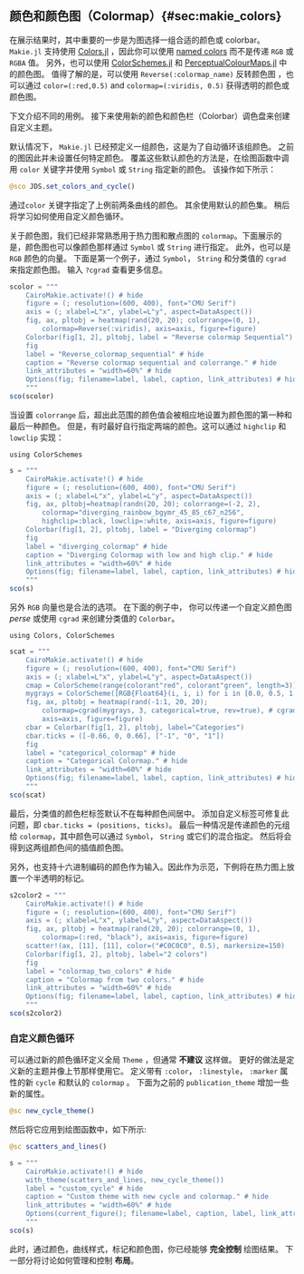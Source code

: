 ## 颜色和颜色图（Colormap）{#sec:makie_colors}

在展示结果时，其中重要的一步是为图选择一组合适的颜色或 colorbar。
`Makie.jl` 支持使用 [Colors.jl](https://github.com/JuliaGraphics/Colors.jl) ，因此你可以使用 [named colors](https://juliagraphics.github.io/Colors.jl/latest/namedcolors/) 而不是传递 `RGB` 或 `RGBA` 值。
另外，也可以使用 [ColorSchemes.jl](https://github.com/JuliaGraphics/ColorSchemes.jl) 和 [PerceptualColourMaps.jl](https://github.com/peterkovesi/PerceptualColourMaps.jl) 中的颜色图。
值得了解的是，可以使用 `Reverse(:colormap_name)` 反转颜色图 ，也可以通过 `color=(:red,0.5)` and `colormap=(:viridis, 0.5)` 获得透明的颜色或颜色图。

下文介绍不同的用例。 接下来使用新的颜色和颜色栏（Colorbar）调色盘来创建自定义主题。

默认情况下， `Makie.jl` 已经预定义一组颜色，这是为了自动循环该组颜色。
之前的图因此并未设置任何特定颜色。
覆盖这些默认颜色的方法是，在绘图函数中调用 `color` 关键字并使用 `Symbol` 或 `String` 指定新的颜色。
该操作如下所示：

```jl
@sco JDS.set_colors_and_cycle()
```

通过`color` 关键字指定了上例前两条曲线的颜色。
其余使用默认的颜色集。
稍后将学习如何使用自定义颜色循环。

关于颜色图，我们已经非常熟悉用于热力图和散点图的 `colormap`。下面展示的是，颜色图也可以像颜色那样通过 `Symbol` 或 `String` 进行指定。
此外，也可以是 `RGB` 颜色的向量。
下面是第一个例子，通过 `Symbol`， `String` 和分类值的 `cgrad` 来指定颜色图。
输入 `?cgrad` 查看更多信息。

```jl
scolor = """
    CairoMakie.activate!() # hide
    figure = (; resolution=(600, 400), font="CMU Serif")
    axis = (; xlabel=L"x", ylabel=L"y", aspect=DataAspect())
    fig, ax, pltobj = heatmap(rand(20, 20); colorrange=(0, 1),
        colormap=Reverse(:viridis), axis=axis, figure=figure)
    Colorbar(fig[1, 2], pltobj, label = "Reverse colormap Sequential")
    fig
    label = "Reverse_colormap_sequential" # hide
    caption = "Reverse colormap sequential and colorrange." # hide
    link_attributes = "width=60%" # hide
    Options(fig; filename=label, label, caption, link_attributes) # hide
    """
sco(scolor)
```

当设置 `colorrange` 后，超出此范围的颜色值会被相应地设置为颜色图的第一种和最后一种颜色。
但是，有时最好自行指定两端的颜色。这可以通过 `highclip` 和 `lowclip` 实现：

```
using ColorSchemes
```

```jl
s = """
    CairoMakie.activate!() # hide
    figure = (; resolution=(600, 400), font="CMU Serif")
    axis = (; xlabel=L"x", ylabel=L"y", aspect=DataAspect())
    fig, ax, pltobj=heatmap(randn(20, 20); colorrange=(-2, 2),
        colormap="diverging_rainbow_bgymr_45_85_c67_n256",
        highclip=:black, lowclip=:white, axis=axis, figure=figure)
    Colorbar(fig[1, 2], pltobj, label = "Diverging colormap")
    fig
    label = "diverging_colormap" # hide
    caption = "Diverging Colormap with low and high clip." # hide
    link_attributes = "width=60%" # hide
    Options(fig; filename=label, label, caption, link_attributes) # hide
    """
sco(s)
```

另外 `RGB` 向量也是合法的选项。
在下面的例子中， 你可以传递一个自定义颜色图 _perse_ 或使用 `cgrad` 来创建分类值的 `Colorbar`。

```
using Colors, ColorSchemes
```

```jl
scat = """
    CairoMakie.activate!() # hide
    figure = (; resolution=(600, 400), font="CMU Serif")
    axis = (; xlabel=L"x", ylabel=L"y", aspect=DataAspect())
    cmap = ColorScheme(range(colorant"red", colorant"green", length=3))
    mygrays = ColorScheme([RGB{Float64}(i, i, i) for i in [0.0, 0.5, 1.0]])
    fig, ax, pltobj = heatmap(rand(-1:1, 20, 20);
        colormap=cgrad(mygrays, 3, categorical=true, rev=true), # cgrad and Symbol, mygrays,
        axis=axis, figure=figure)
    cbar = Colorbar(fig[1, 2], pltobj, label="Categories")
    cbar.ticks = ([-0.66, 0, 0.66], ["-1", "0", "1"])
    fig
    label = "categorical_colormap" # hide
    caption = "Categorical Colormap." # hide
    link_attributes = "width=60%" # hide
    Options(fig; filename=label, label, caption, link_attributes) # hide
    """
sco(scat)
```

最后，分类值的颜色栏标签默认不在每种颜色间居中。
添加自定义标签可修复此问题，即 `cbar.ticks = (positions, ticks)`。
最后一种情况是传递颜色的元组给 `colormap`，其中颜色可以通过 `Symbol`， `String` 或它们的混合指定。
然后将会得到这两组颜色间的插值颜色图。

另外，也支持十六进制编码的颜色作为输入。因此作为示范，下例将在热力图上放置一个半透明的标记。

```jl
s2color2 = """
    CairoMakie.activate!() # hide
    figure = (; resolution=(600, 400), font="CMU Serif")
    axis = (; xlabel=L"x", ylabel=L"y", aspect=DataAspect())
    fig, ax, pltobj = heatmap(rand(20, 20); colorrange=(0, 1),
        colormap=(:red, "black"), axis=axis, figure=figure)
    scatter!(ax, [11], [11], color=("#C0C0C0", 0.5), markersize=150)
    Colorbar(fig[1, 2], pltobj, label="2 colors")
    fig
    label = "colormap_two_colors" # hide
    caption = "Colormap from two colors." # hide
    link_attributes = "width=60%" # hide
    Options(fig; filename=label, label, caption, link_attributes) # hide
    """
sco(s2color2)
```

### 自定义颜色循环

可以通过新的颜色循环定义全局 `Theme` ，但通常 **不建议** 这样做。
更好的做法是定义新的主题并像上节那样使用它。
定义带有 `:color`， `:linestyle`， `:marker` 属性的新 `cycle` 和默认的 `colormap` 。
下面为之前的 `publication_theme` 增加一些新的属性。

```jl
@sc new_cycle_theme()
```

然后将它应用到绘图函数中，如下所示:

```jl
@sc scatters_and_lines()
```

```jl
s = """
    CairoMakie.activate!() # hide
    with_theme(scatters_and_lines, new_cycle_theme())
    label = "custom_cycle" # hide
    caption = "Custom theme with new cycle and colormap." # hide
    link_attributes = "width=60%" # hide
    Options(current_figure(); filename=label, caption, label, link_attributes) # hide
    """
sco(s)
```

此时，通过颜色，曲线样式，标记和颜色图，你已经能够 **完全控制** 绘图结果。
下一部分将讨论如何管理和控制 **布局**。

